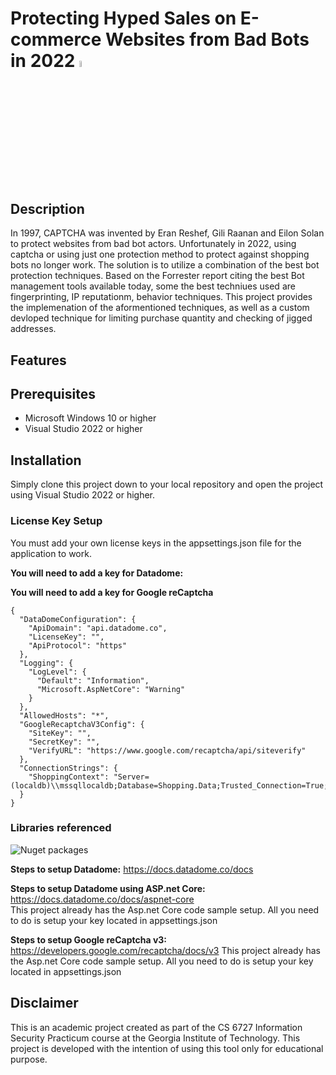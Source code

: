 # Protecting Hyped Sales on E-commerce Websites from Bad Bots in 2022 <img src="https://github.com/samleeatl/cs6727/blob/main/bot.png" width=5% height=5%> 


## Description
In 1997, CAPTCHA was invented by Eran Reshef, Gili Raanan and Eilon Solan to protect websites from bad bot actors. Unfortunately in 2022, using captcha or using just one protection method to protect against shopping bots no longer work. The solution is to utilize a combination of the best bot protection techniques. Based on the Forrester report citing the best Bot management tools available today, some the best techniues used are fingerprinting, IP reputationm, behavior techniques. This project provides the implemenation of the aformentioned techniques, as well as a custom devloped technique for limiting purchase quantity and checking of jigged addresses.
## Features

## Prerequisites
- Microsoft Windows 10 or higher
- Visual Studio 2022 or higher

## Installation
Simply clone this project down to your local repository and open the project using Visual Studio 2022 or higher. 

### License Key Setup
You must add your own license keys in the appsettings.json file for the application to work.

**You will need to add a key for Datadome:**

**You will need to add a key for Google reCaptcha**
```
{
  "DataDomeConfiguration": {
    "ApiDomain": "api.datadome.co",
    "LicenseKey": "",
    "ApiProtocol": "https"
  },
  "Logging": {
    "LogLevel": {
      "Default": "Information",
      "Microsoft.AspNetCore": "Warning"
    }
  },
  "AllowedHosts": "*",
  "GoogleRecaptchaV3Config": {
    "SiteKey": "",
    "SecretKey": "",
    "VerifyURL": "https://www.google.com/recaptcha/api/siteverify"
  },
  "ConnectionStrings": {
    "ShoppingContext": "Server=(localdb)\\mssqllocaldb;Database=Shopping.Data;Trusted_Connection=True;MultipleActiveResultSets=true"
  }
}
```
### Libraries referenced
![Nuget packages](https://github.com/samleeatl/cs6727/blob/main/nuget.PNG)

**Steps to setup Datadome:** https://docs.datadome.co/docs

**Steps to setup Datadome using ASP.net Core:** https://docs.datadome.co/docs/aspnet-core <br/>
This project already has the Asp.net Core code sample setup. All you need to do is setup your key located in appsettings.json

**Steps to setup Google reCaptcha v3:** https://developers.google.com/recaptcha/docs/v3
This project already has the Asp.net Core code sample setup. All you need to do is setup your key located in appsettings.json

## Disclaimer
This is an academic project created as part of the CS 6727 Information Security Practicum course at the Georgia Institute of Technology. This project is developed with the intention of using this tool only for educational purpose.

